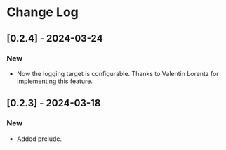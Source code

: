 # Change Log

## [0.2.4] - 2024-03-24

### New

* Now the logging target is configurable. Thanks to Valentin
  Lorentz for implementing this feature.

## [0.2.3] - 2024-03-18

### New

* Added prelude.
